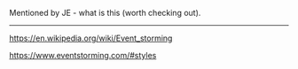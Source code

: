 Mentioned by JE - what is this (worth checking out).

---

https://en.wikipedia.org/wiki/Event_storming

https://www.eventstorming.com/#styles

